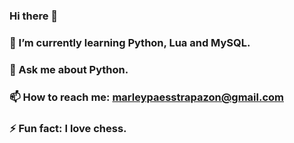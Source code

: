 ### Hi there 👋

### 🌱 I’m currently learning Python, Lua and MySQL.
### 💬 Ask me about Python.
### 📫 How to reach me: marleypaesstrapazon@gmail.com
### ⚡ Fun fact: I love chess.
